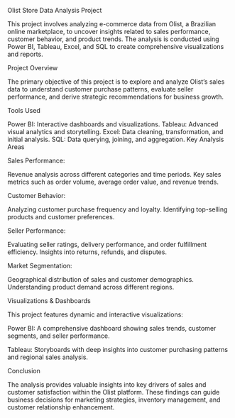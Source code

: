 Olist Store Data Analysis Project

This project involves analyzing e-commerce data from Olist, a Brazilian online marketplace, to uncover insights related to sales performance, customer behavior, and product trends. The analysis is conducted using Power BI, Tableau, Excel, and SQL to create comprehensive visualizations and reports.

Project Overview

The primary objective of this project is to explore and analyze Olist’s sales data to understand customer purchase patterns, evaluate seller performance, and derive strategic recommendations for business growth.

Tools Used

Power BI: Interactive dashboards and visualizations.
Tableau: Advanced visual analytics and storytelling.
Excel: Data cleaning, transformation, and initial analysis.
SQL: Data querying, joining, and aggregation.
Key Analysis Areas

Sales Performance:

Revenue analysis across different categories and time periods.
Key sales metrics such as order volume, average order value, and revenue trends.

Customer Behavior:

Analyzing customer purchase frequency and loyalty.
Identifying top-selling products and customer preferences.

Seller Performance:

Evaluating seller ratings, delivery performance, and order fulfillment efficiency.
Insights into returns, refunds, and disputes.

Market Segmentation:

Geographical distribution of sales and customer demographics.
Understanding product demand across different regions.

Visualizations & Dashboards

This project features dynamic and interactive visualizations:

Power BI: A comprehensive dashboard showing sales trends, customer segments, and seller performance.

Tableau: Storyboards with deep insights into customer purchasing patterns and regional sales analysis.

Conclusion

The analysis provides valuable insights into key drivers of sales and customer satisfaction within the Olist platform. These findings can guide business decisions for marketing strategies, inventory management, and customer relationship enhancement.
